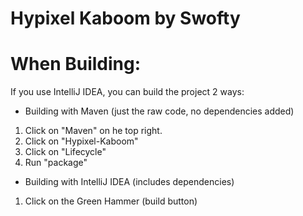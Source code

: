 # Hypixel Kaboom by Swofty

# When Building:
If you use IntelliJ IDEA, you can build the project 2 ways:

- Building with Maven (just the raw code, no dependencies added)
1. Click on "Maven" on he top right.
2. Click on "Hypixel-Kaboom"
3. Click on "Lifecycle"
4. Run "package"

- Building with IntelliJ IDEA (includes dependencies)
1. Click on the Green Hammer (build button)
